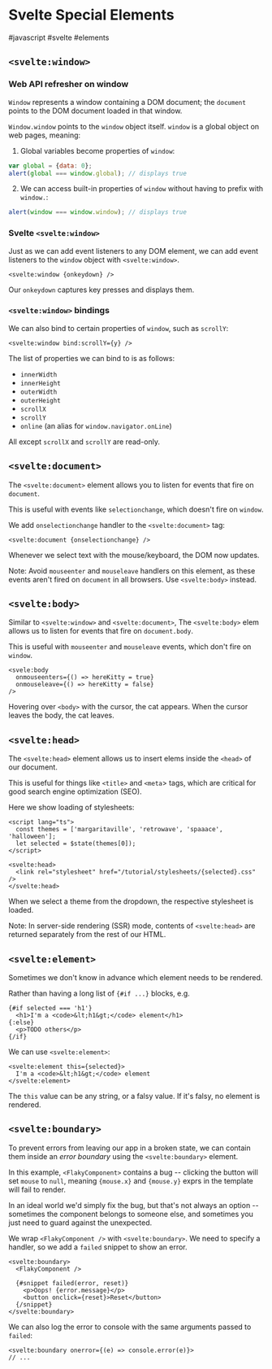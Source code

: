 # Svelte Special Elements
#javascript #svelte #elements

## `<svelte:window>`

###  Web API refresher on window 

`Window` represents a window containing a DOM document;
the `document` points to the DOM document loaded in that window.

`Window.window` points to the `window` object itself.
`window` is a global object on web pages, meaning:

1. Global variables become properties of `window`:
```javascript
var global = {data: 0};
alert(global === window.global); // displays true
```

2. We can access built-in properties of `window` 
without having to prefix with `window.`:
```javascript
alert(window === window.window); // displays true
```

### Svelte `<svelte:window>`

Just as we can add event listeners to any DOM element,
we can add event listeners to the `window` object with `<svelte:window>`.

```svelte
<svelte:window {onkeydown} />
```
Our `onkeydown` captures key presses and displays them.

### `<svelte:window>` bindings

We can also bind to certain properties of `window`, such as `scrollY`:
```svelte
<svelte:window bind:scrollY={y} />
```

The list of properties we can bind to is as follows:
- `innerWidth`
- `innerHeight`
- `outerWidth`
- `outerHeight`
- `scrollX`
- `scrollY`
- `online` (an alias for `window.navigator.onLine`)

All except `scrollX` and `scrollY` are read-only.

## `<svelte:document>`

The `<svelte:document>` element
allows you to listen for events that fire on `document`.

This is useful with events like `selectionchange`,
which doesn't fire on `window`.

We add `onselectionchange` handler to the `<svelte:document>` tag:
```svelte
<svelte:document {onselectionchange} />
```
Whenever we select text with the mouse/keyboard, the DOM now updates.

Note: Avoid `mouseenter` and `mouseleave` handlers on this element,
as these events aren't fired on `document` in all browsers.
Use `<svelte:body>` instead.

## `<svelte:body>`

Similar to `<svelte:window>` and `<svelte:document>`, 
The `<svelte:body>` elem allows us to listen for events 
that fire on `document.body`.

This is useful with `mouseenter` and `mouseleave` events,
which don't fire on `window`.
```svelte
<svele:body
  onmouseenters={() => hereKitty = true}
  onmouseleave={() => hereKitty = false}
/>
```
Hovering over `<body>` with the cursor, the cat appears.
When the cursor leaves the body, the cat leaves.

## `<svelte:head>`

The `<svelte:head>` element
allows us to insert elems inside the `<head>` of our document.

This is useful for things like `<title>` and `<meta`> tags,
which are critical for good search engine optimization (SEO).

Here we show loading of stylesheets:
```svelte
<script lang="ts">
  const themes = ['margaritaville', 'retrowave', 'spaaace', 'halloween'];
  let selected = $state(themes[0]);
</script>

<svelte:head>
  <link rel="stylesheet" href="/tutorial/stylesheets/{selected}.css" />
</svelte:head>
```
When we select a theme from the dropdown, the respective stylesheet is loaded.

Note: In server-side rendering (SSR) mode,
contents of `<svelte:head>` are returned separately from the rest of our HTML.

## `<svelte:element>`

Sometimes we don't know in advance which element needs to be rendered.

Rather than having a long list of `{#if ...}` blocks, e.g.
```svelte
{#if selected === 'h1'}
  <h1>I'm a <code>&lt;h1&gt;</code> element</h1>
{:else}
  <p>TODO others</p>
{/if}
```
We can use `<svelte:element>`:
```svelte
<svelte:element this={selected}>
  I'm a <code>&lt;h1&gt;</code> element
</svelte:element>
```
The `this` value can be any string, or a falsy value.
If it's falsy, no element is rendered.

## `<svelte:boundary>`

To prevent errors from leaving our app in a broken state,
we can contain them inside an _error boundary_
using the `<svelte:boundary>` element.

In this example, `<FlakyComponent>` contains a bug --
clicking the button will set `mouse` to `null`,
meaning `{mouse.x}` and `{mouse.y}` exprs in the template will fail to render.

In an ideal world we'd simply fix the bug, but that's not always an option --
sometimes the component belongs to someone else,
and sometimes you just need to guard against the unexpected.

We wrap `<FlakyComponent />` with `<svelte:boundary>`.
We need to specify a handler, so we add a `failed` snippet to show an error.
```svelte
<svelte:boundary>
  <FlakyComponent />

  {#snippet failed(error, reset)}
    <p>Oops! {error.message}</p>
    <button onclick={reset}>Reset</button>
  {/snippet}
</svelte:boundary>
```
We can also log the error to console with the same arguments passed to `failed`:
```svelte
<svelte:boundary onerror={(e) => console.error(e)}>
// ...
```

